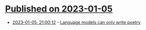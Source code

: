 # [Published on 2023-01-05](index.md)

* [2023-01-05, 21:00:12](https://lobste.rs/s/yyz4ds/language_models_can_only_write_poetry) - [Language models can only write poetry](https://posts.decontextualize.com/language-models-poetry/)
